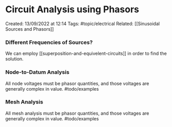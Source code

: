# Circuit Analysis using Phasors
Created: 13/09/2022 at 12:14
Tags: #topic/electrical
Related: [[Sinusoidal Sources and Phasors]]

### Different Frequencies of Sources?
We can employ [[superposition-and-equivelent-circuits]] in order to find the solution.

### Node-to-Datum Analysis
All node voltages must be phasor quantities, and those voltages are generally complex in value.
#todo/examples

### Mesh Analysis
All mesh analysis must be phasor quantities, and those voltages are generally complex in value.
#todo/examples
